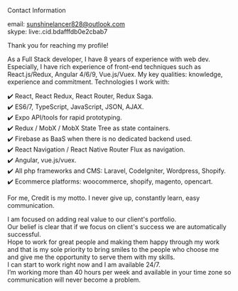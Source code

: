 Contact Information

email: sunshinelancer828@outlook.com<br>
skype: live:.cid.bdafffdb0e2cbab7

Thank you for reaching my profile!

As a Full Stack developer, I have 8 years of experience with web dev.<br>
Especially, I have rich experience of front-end techniques such as React.js/Redux, Angular 4/6/9, Vue.js/Vuex.
My key qualities: knowledge, experience and commitment.
Technologies I work with:

✔️ React, React Redux, React Router, Redux Saga.<br>
✔️ ES6/7, TypeScript, JavaScript, JSON, AJAX.<br>
✔️ Expo API/tools for rapid prototyping.<br>
✔️ Redux / MobX / MobX State Tree as state containers.<br>
✔️ Firebase as BaaS when there is no dedicated backend used.<br>
✔️ React Navigation / React Native Router Flux as navigation.<br>
✔️ Angular, vue.js/vuex.<br>
✔️ All php frameworks and CMS: Laravel, CodeIgniter, Wordpress, Shopify.<br>
✔️ Ecommerce platforms: woocommerce, shopify, magento, opencart.<br>

For me, Credit is my motto.
I never give up, constantly learn, easy communication.

I am focused on adding real value to our client's portfolio.<br>
Our belief is clear that if we focus on client's success we are automatically successful.<br>
Hope to work for great people and making them happy through my work and that is my sole priority to bring smiles to the people who choose me and give me the opportunity to serve them with my skills.<br>
I can start to work right now and I am available 24/7.<br>
I’m working more than 40 hours per week and available in your time zone so communication will never become a problem.<br>
